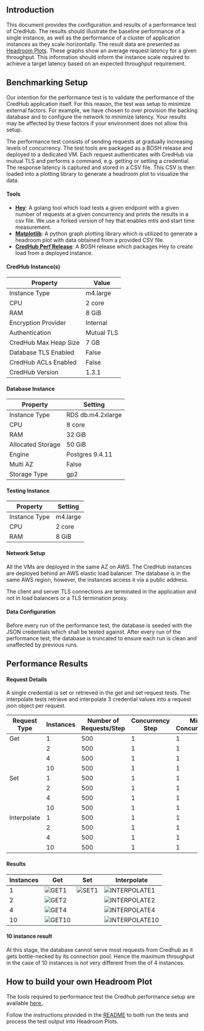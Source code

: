 ## Introduction

This document provides the configuration and results of a performance test of CredHub. The results should illustrate the baseline performance of a single instance, as well as the performance of a cluster of application instances as they scale horizontally. The result data are presented as [Headroom Plots][1]. These graphs show an average request latency for a given throughput. This information should inform the instance scale required to achieve a target latency based on an expected throughput requirement.

[1]:https://github.com/adrianco/headroom-plot

## Benchmarking Setup

Our intention for the performance test is to validate the performance of the CredHub application itself. For this reason, the test was setup to minimize external factors. For example, we have chosen to over provision the backing database and to configure the network to minimize latency. Your results may be affected by these factors if your environment does not allow this setup.

The performance test consists of sending requests at gradually increasing levels of concurrency. The test tools are packaged as a BOSH release and deployed to a dedicated VM. Each request authenticates with CredHub via mutual TLS and performs a command, e.g. getting or setting a credential. The response latency is captured and stored in a CSV file. This CSV is then loaded into a plotting library to generate a headroom plot to visualize the data.


#### Tools

* **[Hey][2]**: A golang tool which load tests a given endpoint with a given number of requests at a given concurrency and prints the results in a csv file. We use a forked version of hey that enables mtls and start time measurement.
* **[Matplotlib][3]**: A python graph plotting library which is utilized to generate a headroom plot with data obtained from a provided CSV file.
* **[CredHub Perf Release][4]**: A BOSH release which packages Hey to create load from a deployed instance.

[2]:https://github.com/cf-routing/hey
[3]:https://github.com/matplotlib/matplotlib
[4]:https://github.com/cloudfoundry-incubator/credhub-perf-release

#### CredHub Instance(s)

| Property              | Value      |
|-----------------------|------------|
| Instance Type         | m4.large   |
| CPU                   | 2 core     |
| RAM                   | 8 GiB      |
| Encryption Provider   | Internal   |
| Authentication        | Mutual TLS |
| CredHub Max Heap Size | 7 GB       |
| Database TLS Enabled  | False      |
| CredHub ACLs Enabled  | False      |
| CredHub Version       | 1.3.1      |


#### Database Instance

| Property          | Setting           |
|-------------------|-------------------|
| Instance Type     | RDS db.m4.2xlarge |
| CPU               | 8 core            |
| RAM               | 32 GiB            |
| Allocated Storage | 50 GiB            |
| Engine            | Postgres 9.4.11   |
| Multi AZ          | False             |
| Storage Type      | gp2               |


#### Testing Instance

| Property          | Setting  |
|-------------------|----------|
| Instance Type     | m4.large |
| CPU               | 2 core   |
| RAM               | 8 GiB    |

#### Network Setup

All the VMs are deployed in the same AZ on AWS. The CredHub instances are deployed behind an AWS elastic load balancer. The database is in the same AWS region, however, the instances access it via a public address.

The client and server TLS connections are terminated in the application and not in load balancers or a TLS termination proxy.

#### Data Configuration

Before every run of the performance test, the database is seeded with the JSON credentials which shall be tested against.
After every run of the performance test, the database is truncated to ensure each run is clean and unaffected by previous runs.

## Performance Results

#### Request Details

A single credential is set or retrieved in the get and set request tests. The interpolate tests retrieve and interpolate 3 credential values into a request json object per request.

| Request Type |  Instances | Number of Requests/Step | Concurrency Step | Min Concurrency | Max Concurrency | Total Requests |
|------|-----|------|-------|-------|------|------|
| Get         | 1  | 500 | 1 | 1 | 60  | 30000
|             | 2  | 500 | 1 | 1 | 60 | 30000
|             | 4  | 500 | 1 | 1 | 60 | 30000
|             | 10 | 500 | 1 | 1 | 120 | 60000
| Set         | 1  | 500 | 1 | 1 | 35 | 17500
|             | 2  | 500 | 1 | 1 | TBD | TBD
|             | 4  | 500 | 1 | 1 | TBD | TBD
|             | 10 | 500 | 1 | 1 | TBD | TBD
| Interpolate | 1  | 500 | 1 | 1 | 50 | 25000
|             | 2  | 500 | 1 | 1 | 50 | 25000
|             | 4  | 500 | 1 | 1 | 50 | 25000
|             | 10 | 500 | 1 | 1 | 100 | 50000

#### Results

| Instances |  Get | Set | Interpolate |
|------|-----|------|-----|
| 1  | ![GET1](https://raw.githubusercontent.com/cloudfoundry-incubator/credhub/master/docs/images/GET_1_instance.png) | ![SET1](https://raw.githubusercontent.com/cloudfoundry-incubator/credhub/master/docs/images/SET_1_instance.png) | ![INTERPOLATE1](https://raw.githubusercontent.com/cloudfoundry-incubator/credhub/master/docs/images/INTERPOLATE_1_instance.png) |
| 2  | ![GET2](https://raw.githubusercontent.com/cloudfoundry-incubator/credhub/master/docs/images/GET_2_instance.png) | | ![INTERPOLATE2](https://raw.githubusercontent.com/cloudfoundry-incubator/credhub/master/docs/images/INTERPOLATE_2_instance.png) |
| 4  | ![GET4](https://raw.githubusercontent.com/cloudfoundry-incubator/credhub/master/docs/images/GET_4_instance.png) | | ![INTERPOLATE4](https://raw.githubusercontent.com/cloudfoundry-incubator/credhub/master/docs/images/INTERPOLATE_4_instance.png) |
| 10 | ![GET10](https://raw.githubusercontent.com/cloudfoundry-incubator/credhub/master/docs/images/GET_10_instance.png) | | ![INTERPOLATE10](https://raw.githubusercontent.com/cloudfoundry-incubator/credhub/master/docs/images/INTERPOLATE_10_instance.png) |


#### 10 instance result

At this stage, the database cannot serve most requests from Credhub as it gets bottle-necked by its connection pool. Hence the maximum throughput in the case of 10 instances is not very different from the of 4 instances.

## How to build your own Headroom Plot

The tools required to performance test the Credhub performance setup are available [here.](https://github.com/cloudfoundry-incubator/credhub-perf-release)

Follow the instructions provided in the [README](https://github.com/cloudfoundry-incubator/credhub-performance/blob/master/README.md) to both run the tests and process the test output into Headroom Plots.
